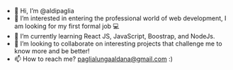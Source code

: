 - 👋 Hi, I’m @aldipaglia
- 👀 I’m interested in entering the professional world of web development, I am looking for my first formal job 💻
- 🌱 I’m currently learning React JS, JavaScript, Boostrap, and NodeJs.
- 💞️ I’m looking to collaborate on interesting projects that challenge me to know more and be better!
- 📫 How to reach me? paglialungaaldana@gmail.com :)
<!---
aldipaglia/aldipaglia is a ✨ special ✨ repository because its `README.md` (this file) appears on your GitHub profile.
You can click the Preview link to take a look at your changes.
--->
